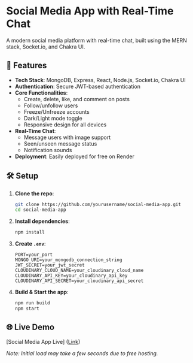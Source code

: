 # Social Media App with Real-Time Chat

A modern social media platform with real-time chat, built using the MERN stack, Socket.io, and Chakra UI.

## 🚀 Features

- **Tech Stack**: MongoDB, Express, React, Node.js, Socket.io, Chakra UI
- **Authentication**: Secure JWT-based authentication
- **Core Functionalities**:
  - Create, delete, like, and comment on posts
  - Follow/unfollow users
  - Freeze/Unfreeze accounts
  - Dark/Light mode toggle
  - Responsive design for all devices
- **Real-Time Chat**:
  - Message users with image support
  - Seen/unseen message status
  - Notification sounds
- **Deployment**: Easily deployed for free on Render

## 🛠️ Setup

1. **Clone the repo**:
   ```bash
   git clone https://github.com/yourusername/social-media-app.git
   cd social-media-app
   ```

2. **Install dependencies**:
   ```bash
   npm install
   ```

3. **Create `.env`**:
   ```env
   PORT=your_port
   MONGO_URI=your_mongodb_connection_string
   JWT_SECRET=your_jwt_secret
   CLOUDINARY_CLOUD_NAME=your_cloudinary_cloud_name
   CLOUDINARY_API_KEY=your_cloudinary_api_key
   CLOUDINARY_API_SECRET=your_cloudinary_api_secret
   ```

4. **Build & Start the app**:
   ```bash
   npm run build
   npm start
   ```

## 🌐 Live Demo

[Social Media App Live] ([Link](https://thread-application.onrender.com/))  

*Note: Initial load may take a few seconds due to free hosting.*
